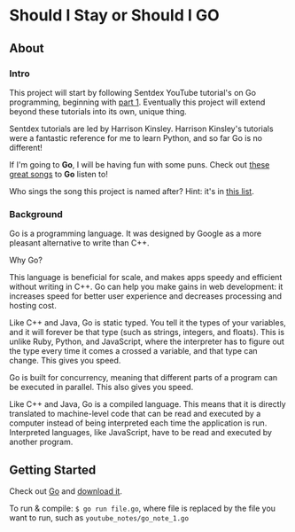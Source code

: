 # Should I Stay or Should I GO

## About
### Intro
This project will start by following Sentdex YouTube tutorial's on Go programming, beginning with [part 1](https://www.youtube.com/watch?v=G3PvTWRIhZA&vl=en). Eventually this project will extend beyond these tutorials into its own, unique thing.

Sentdex tutorials are led by Harrison Kinsley. Harrison Kinsley's tutorials were a fantastic reference for me to learn Python, and so far Go is no different!

If I'm going to **Go**, I will be having fun with some puns. Check out [these great songs](https://www.ranker.com/list/the-best-songs-with-go-in-the-title/ranker-music) to **Go** listen to!

Who sings the song this project is named after?
Hint: it's in [this list](https://www.ranker.com/list/the-best-songs-with-go-in-the-title/ranker-music).

### Background
Go is a programming language. It was designed by Google as a more pleasant alternative to write than C++.

Why Go?

This language is beneficial for scale, and makes apps speedy and efficient without writing in C++. Go can help you make gains in web development: it increases speed for better user experience and decreases processing and hosting cost.

Like C++ and Java, Go is static typed. You tell it the types of your variables, and it will forever be that type (such as strings, integers, and floats). This is unlike Ruby, Python, and JavaScript, where the interpreter has to figure out the type every time it comes a crossed a variable, and that type can change. This gives you speed.

Go is built for concurrency, meaning that different parts of a program can be executed in parallel. This also gives you speed.

Like C++ and Java, Go is a compiled language. This means that it is directly translated to machine-level code that can be read and executed by a computer instead of being interpreted each time the application is run. Interpreted languages, like JavaScript, have to be read and executed by another program.

## Getting Started
Check out [Go](https://golang.org/) and [download it](https://golang.org/dl/).

To run & compile: `$ go run file.go`, where file is replaced by the file you want to run, such as `youtube_notes/go_note_1.go`
